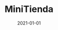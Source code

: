 ---
title: "MiniTienda"
date: 2021-01-01
description: A bootstrapped ecommerce startup focused on supporting micro-sellers in developing markets. 
weight: 1
link: https://minitienda.pe
repo: https://minitienda.pe
icon: 👩‍💻
---